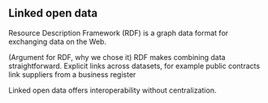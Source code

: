 ## Linked open data

<!--
Semantic web technologies
Linked data principles
The open definition
-->

Resource Description Framework (RDF) is a graph data format for exchanging data on the Web.

(Argument for RDF, why we chose it)
RDF makes combining data straightforward.
Explicit links across datasets, for example public contracts link suppliers from a business register

Linked open data offers interoperability without centralization.
